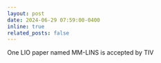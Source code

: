 ```yaml
---
layout: post
date: 2024-06-29 07:59:00-0400
inline: true
related_posts: false
---
```


One LIO paper named MM-LINS is accepted by TIV
